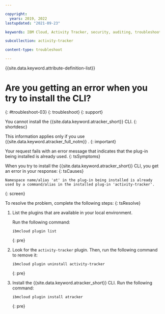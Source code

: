 ```yaml
---

copyright:
  years: 2019, 2022
lastupdated: "2021-09-23"

keywords: IBM Cloud, Activity Tracker, security, auditing, troubleshooting

subcollection: activity-tracker

content-type: troubleshoot

---
```


{{site.data.keyword.attribute-definition-list}}

# Are you getting an error when you try to install the CLI?
{: #troubleshoot-03}
{: troubleshoot}
{: support} 

You cannot install the {{site.data.keyword.atracker_short}} CLI.
{: shortdesc}


This information applies only if you use {{site.data.keyword.atracker_full_notm}} .
{: important}


Your request fails with an error message that indicates that the plug-in being installed is already used.
{: tsSymptoms}

When you try to install the {{site.data.keyword.atracker_short}} CLI, you get an error in your response:
{: tsCauses}

```text
Namespace name/alias 'at' in the plug-in being installed is already used by a command/alias in the installed plug-in 'activity-tracker'.
```
{: screen}


To resolve the problem, complete the following steps:
{: tsResolve}

1. List the plugins that are available in your local environment.

    Run the following command:

    ```text
    ibmcloud plugin list
    ```
    {: pre}

2. Look for the `activity-tracker` plugin. Then, run the following command to remove it:

    ```text
    ibmcloud plugin uninstall activity-tracker
    ```
    {: pre}

3. Install the {{site.data.keyword.atracker_short}} CLI. Run the following command:

    ```text
    ibmcloud plugin install atracker
    ```
    {: pre}









